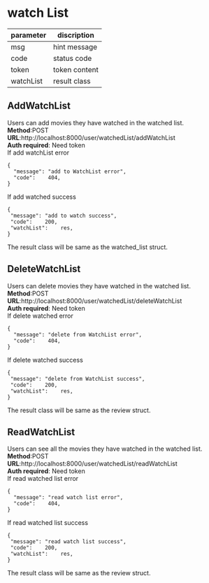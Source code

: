 

# watch List

parameter  | discription
 ---- | ----- 
 msg  | hint message 
 code  | status code 
 token | token content
 watchList | result class
 
## AddWatchList
Users can add movies they have watched in the watched list.  
**Method**:POST  
**URL**:http://localhost:8000/user/watchedList/addWatchList  
**Auth required**: Need token  
If add watchList error   
```
{
  "message": "add to WatchList error",
  "code":    404,
}
```  
If add watched success
```
{
 "message": "add to watch success",
 "code":    200,
 "watchList":    res,
}
```    
The result class will be same as the watched_list struct.

## DeleteWatchList
Users can delete movies they have watched in the watched list. 
**Method**:POST  
**URL**:http://localhost:8000/user/watchedList/deleteWatchList  
**Auth required**: Need token  
If delete watched error   
```
{
  "message": "delete from WatchList error",
  "code":    404,
}
```  
If delete watched success
```
{
 "message": "delete from WatchList success",
 "code":    200,
 "watchList":    res,
}
```   
The result class will be same as the review struct.

## ReadWatchList
Users can see all the movies they have watched in the watched list. 
**Method**:POST   
**URL**:http://localhost:8000/user/watchedList/readWatchList  
**Auth required**: Need token   
If read watched list error   
```
{
  "message": "read watch list error",
  "code":    404,
}
```  
If read watched list success
```
{
 "message": "read watch list success",
 "code":    200,
 "watchList":    res,
}
```   
The result class will be same as the review struct.
